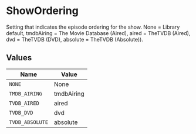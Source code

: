 # ShowOrdering

Setting that indicates the episode ordering for the show.
None = Library default,
tmdbAiring = The Movie Database (Aired),
aired = TheTVDB (Aired),
dvd = TheTVDB (DVD),
absolute = TheTVDB (Absolute)).



## Values

| Name            | Value           |
| --------------- | --------------- |
| `NONE`          | None            |
| `TMDB_AIRING`   | tmdbAiring      |
| `TVDB_AIRED`    | aired           |
| `TVDB_DVD`      | dvd             |
| `TVDB_ABSOLUTE` | absolute        |